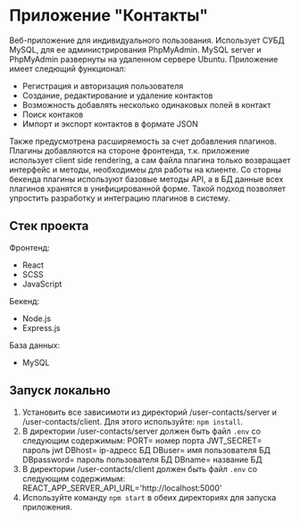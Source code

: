 # Приложение "Контакты"

Веб-приложение для индивидуального пользования. Использует СУБД MySQL, для ее администрирования PhpMyAdmin. MySQL server и PhpMyAdmin развернуты на удаленном сервере Ubuntu. Приложение имеет следющий функционал:

- Регистрация и авторизация пользователя
- Создание, редактирование и удаление контактов
- Возможность добавлять несколько одинаковых полей в контакт
- Поиск контаков
- Импорт и экспорт контактов в формате JSON

Также предусмотрена расширяемость за счет добавления плагинов. Плагины добавляются на стороне фронтенда, т.к. приложение использует client side rendering, а сам файла плагина только возвращает интерфейс и методы, необходимеы для работы на клиенте. Со сторны бекенда плагины используют базовые методы API, а в БД данные всех плагинов хранятся в унифицированной форме. Такой подход позволяет упростить разработку и интеграцию плагинов в систему.

## Стек проекта

Фронтенд:

- React
- SCSS
- JavaScript

Бекенд:

- Node.js
- Express.js

База данных:

- MySQL

## Запуск локально

1. Установить все зависимоти из директорий /user-contacts/server и /user-contacts/client. Для этого используйте: `npm install`.
2. В директории /user-contacts/server должен быть файл `.env` со следующим содержимым:
   PORT= номер порта
   JWT_SECRET= пароль jwt
   DBhost= ip-адресс БД
   DBuser= имя пользователя БД
   DBpassword= пароль пользователя БД
   DBname= название БД
3. В директории /user-contacts/client должен быть файл `.env` со следующим содержимым:
   REACT_APP_SERVER_API_URL='http://localhost:5000'
4. Используйте команду `npm start` в обеих директориях для запуска приложения.
